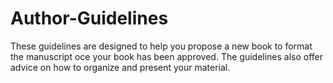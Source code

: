 # Author-Guidelines

These guidelines are designed to help you propose a new book to format the manuscript oce your book has been approved. The guidelines also offer advice on how to organize and present your material.
